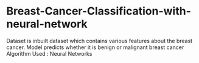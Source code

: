 # Breast-Cancer-Classification-with-neural-network

Dataset is inbuilt dataset which contains various features about the breast cancer.
Model predicts whether it is benign or malignant breast cancer
Algorithm Used : Neural Networks
